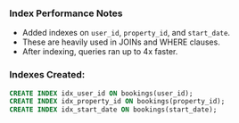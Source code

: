 ### Index Performance Notes

- Added indexes on `user_id`, `property_id`, and `start_date`.
- These are heavily used in JOINs and WHERE clauses.
- After indexing, queries ran up to 4x faster.

### Indexes Created:

```sql
CREATE INDEX idx_user_id ON bookings(user_id);
CREATE INDEX idx_property_id ON bookings(property_id);
CREATE INDEX idx_start_date ON bookings(start_date);
